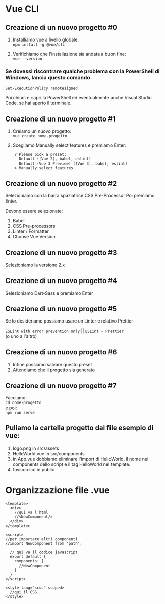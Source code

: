 # Vue CLI

## Creazione di un nuovo progetto #0

1. Installiamo vue a livello globale: <br>
``` npm install -g @vue/cli ```

2. Verifichiamo che l'installazione sia andata a buon fine: <br>
``` vue --version ```

### Se dovessi riscontrare qualche problema con la PowerShell di Windows, lancia questo comando

``` Set-ExecutionPolicy remotesigned ```

Poi chiudi e riapri la PowerShell ed eventualmente
anche Visual Studio Code, se hai aperto il terminale.

## Creazione di un nuovo progetto #1

1. Creiamo un nuovo progetto: <br>
``` vue create nome-progetto ```

2. Scegliamo Manually select features e premiamo Enter: <br>
```
    ? Please pick a preset:
      Default ([Vue 2], babel, eslint)
      Default (Vue 3 Preview) ([Vue 3], babel, eslint)
    > Manually select features
```
## Creazione di un nuovo progetto #2

Selezioniamo con la barra spaziatrice CSS Pre-Processor
Poi premiamo Enter.

Devono essere selezionate: 
1. Babel
2. CSS Pre-processors
3. Linter / Formatter
4. Choose Vue Version

## Creazione di un nuovo progetto #3

Selezioniamo la versione 2.x

## Creazione di un nuovo progetto #4

Selezioniamo Dart-Sass e premiamo Enter

## Creazione di un nuovo progetto #5

Se lo desideriamo possiamo usare un Linter e relativo Prettier

``` ESLint with error prevention only ``` ||  ```ESLint + Prettier```
<br>(o uno a l'altro)

## Creazione di un nuovo progetto #6

1. Infine possiamo salvare questo preset
2. Attendiamo che il progetto sia generato

## Creazione di un nuovo progetto #7

Facciamo: <br>
```cd nome-progetto```
<br>e poi: <br>
```npm run serve```

## Puliamo la cartella progetto dai file esempio di vue:

1. logo.png in src/assets
2. HelloWorld.vue in src/components
3. in App.vue dobbiamo eliminare l'import di HelloWorld, il nome nei components dello script e il tag HelloWorld nel template.
4. favicon.ico in public

# Organizzazione file .vue

```vue
<template>
  <div>
    //qui va l'html
    //<NewComponent/>
  </div>
</template>

<script>
//per importare altri componenti
//import NewComponent from 'path';

  // qui va il codice javascript
  export default {
    components: {
      //NewComponent
    }
  }
</script>

<style lang="scss" scoped>
  //qui il CSS
</style>
```


